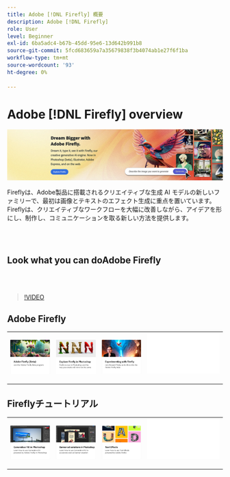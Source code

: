 ```yaml
---
title: Adobe [!DNL Firefly] 概要
description: Adobe [!DNL Firefly]
role: User
level: Beginner
exl-id: 6ba5adc4-b67b-45dd-95e6-13d642b991b8
source-git-commit: 5fcd683659a7a35679838f3b4074ab1e27f6f1ba
workflow-type: tm+mt
source-wordcount: '93'
ht-degree: 0%

---
```


# Adobe [!DNL Firefly] overview

![FireflyHero Image](../assets/firefly.png)

Fireflyは、Adobe製品に搭載されるクリエイティブな生成 AI モデルの新しいファミリーで、最初は画像とテキストのエフェクト生成に重点を置いています。 Fireflyは、クリエイティブなワークフローを大幅に改善しながら、アイデアを形にし、制作し、コミュニケーションを取る新しい方法を提供します。

<br> 

## Look what you can doAdobe Firefly

<br> 

>[!VIDEO](https://video.tv.adobe.com/v/3416970t1?quality=12&learn=on&hidetitle=true)

## Adobe Firefly

<table style="table-layout:fixed">
<tr>
   <td>
      <a href="https://firefly.adobe.com/" target="_blank">
         <img alt="Adobe Firefly（ベータ版）" src="assets/firefly-beta.png" />
      </a>
  </td>
  <td>
      <a href="https://www.adobe.com/sensei/generative-ai/firefly.html" target="_blank">
         <img alt="PhotoshopのFireflyを見る" src="assets/firefly-photoshop.png" />
      </a>
  </td>
  <td>
      <a href="webinar-experimenting.md">
         <img alt="様々なAdobe Firefly" src="assets/webinar-experimenting.png" />
      </a>
  </td>
  <td>
    <img alt="スペーサー" src="../assets/Whitespacer.png" />
    <div>
    <br>
  </td>
</tr>
</table>

## Fireflyチュートリアル

<table style="table-layout:fixed">
<tr>
   <td>
      <a href="generative-fill.md">
         <img alt="Photoshopのジェネレーティブフィル" src="assets/generative-fill.png" />
      </a>
  </td>
   <td>
      <a href="web-banner-ad.md">
         <img alt="Photoshopのバナー広告のバリエーション" src="assets/banner-ad-variations.png" />
      </a>
  </td>
  <td>
      <a href="text-effects.md">
         <img alt="テキスト効果" src="assets/text-effects.png" />
      </a>
  </td>
  <td>
    <img alt="スペーサー" src="../assets/Whitespacer.png" />
    <div>
    <br>
  </td>
</tr>
</table>
